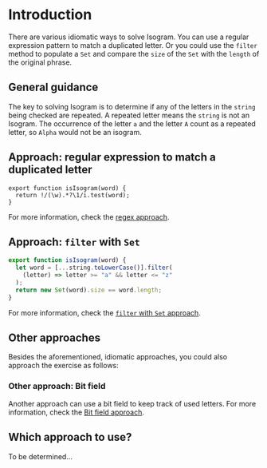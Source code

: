 # Introduction

There are various idiomatic ways to solve Isogram.
You can use a regular expression pattern to match a duplicated letter. 
Or you could use the `filter` method to populate a `Set` and compare the `size` of the `Set` with the `length` of the original phrase.

## General guidance

The key to solving Isogram is to determine if any of the letters in the `string` being checked are repeated.
A repeated letter means the `string` is not an Isogram.
The occurrence of the letter `a` and the letter `A` count as a repeated letter, so `Alpha` would not be an isogram.

## Approach: regular expression to match a duplicated letter

```javaascript
export function isIsogram(word) {
  return !/(\w).*?\1/i.test(word);
}
```

For more information, check the [regex approach][approach-regex].


## Approach: `filter` with `Set`

```javascript
export function isIsogram(word) {
  let word = [...string.toLowerCase()].filter(
    (letter) => letter >= "a" && letter <= "z"
  );
  return new Set(word).size == word.length;
}
```

For more information, check the [`filter` with `Set` approach][approach-filter-set].

## Other approaches

Besides the aforementioned, idiomatic approaches, you could also approach the exercise as follows:

### Other approach: Bit field

Another approach can use a bit field to keep track of used letters.
For more information, check the [Bit field approach][approach-bitfield].

## Which approach to use?

To be determined...

[approach-regex]: https://exercism.org/tracks/javascript/exercises/isogram/approaches/regex-match-dupe
[approach-filter-set]: https://exercism.org/tracks/javascript/exercises/isogram/approaches/filter-set
[approach-bitfield]: https://exercism.org/tracks/javascript/exercises/isogram/approaches/bitfield

